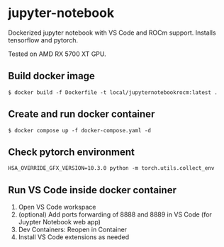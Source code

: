 # jupyter-notebook
Dockerized jupyter notebook with VS Code and ROCm support. Installs tensorflow and pytorch.

Tested on AMD RX 5700 XT GPU.

Build docker image
---

```
$ docker build -f Dockerfile -t local/jupyternotebookrocm:latest .
```

Create and run docker container
---

```
$ docker compose up -f docker-compose.yaml -d
```

Check pytorch environment
---

```
HSA_OVERRIDE_GFX_VERSION=10.3.0 python -m torch.utils.collect_env
```

Run VS Code inside docker container
---

1. Open VS Code workspace
2. (optional) Add ports forwarding of 8888 and 8889 in VS Code (for Juypter Notebook web app)
3. Dev Containers: Reopen in Container
4. Install VS Code extensions as needed